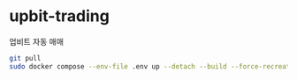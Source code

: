 # upbit-trading

업비트 자동 매매

```bash
git pull
sudo docker compose --env-file .env up --detach --build --force-recreate --remove-orphans
```
